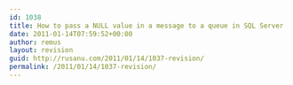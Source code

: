 ```yaml
---
id: 1038
title: How to pass a NULL value in a message to a queue in SQL Server
date: 2011-01-14T07:59:52+00:00
author: remus
layout: revision
guid: http://rusanu.com/2011/01/14/1037-revision/
permalink: /2011/01/14/1037-revision/
---
```

</p>